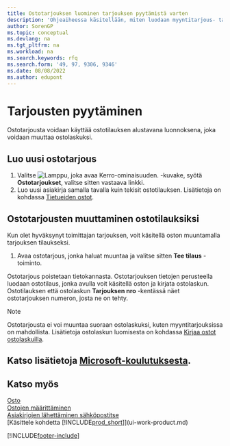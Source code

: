 ```yaml
---
title: Ostotarjouksen luominen tarjouksen pyytämistä varten
description: 'Ohjeaiheessa käsitellään, miten luodaan myyntitarjous- tai tarjouspyyntö kirjaamaan asiakkaalle tehty tarjous tuotteiden myynnistä tietyin ehdoin.'
author: SorenGP
ms.topic: conceptual
ms.devlang: na
ms.tgt_pltfrm: na
ms.workload: na
ms.search.keywords: rfq
ms.search.form: '49, 97, 9306, 9346'
ms.date: 08/08/2022
ms.author: edupont
---
```

# <a name="request-quotes" />Tarjousten pyytäminen

Ostotarjousta voidaan käyttää ostotilauksen alustavana luonnoksena, joka voidaan muuttaa ostolaskuksi.

## <a name="create-a-purchase-quote" />Luo uusi ostotarjous

1. Valitse ![Lamppu, joka avaa Kerro-ominaisuuden.](media/ui-search/search_small.png "Kerro, mitä haluat tehdä") -kuvake, syötä **Ostotarjoukset**, valitse sitten vastaava linkki.
2. Luo uusi asiakirja samalla tavalla kuin tekisit ostotilauksen. Lisätietoja on kohdassa [Tietueiden ostot](purchasing-how-record-purchases.md).

## <a name="convert-a-purchase-quote-to-a-purchase-order" />Ostotarjousten muuttaminen ostotilauksiksi

Kun olet hyväksynyt toimittajan tarjouksen, voit käsitellä oston muuntamalla tarjouksen tilaukseksi.

1. Avaa ostotarjous, jonka haluat muuntaa ja valitse sitten **Tee tilaus** -toiminto.

Ostotarjous poistetaan tietokannasta. Ostotarjouksen tietojen perusteella luodaan ostotilaus, jonka avulla voit käsitellä oston ja kirjata ostolaskun. Ostotilauksen että ostolaskun **Tarjouksen nro** -kentässä näet ostotarjouksen numeron, josta ne on tehty.

> [!NOTE]
> Ostotarjousta ei voi muuntaa suoraan ostolaskuksi, kuten myyntitarjouksissa on mahdollista. Lisätietoja ostolaskun luomisesta on kohdassa [Kirjaa ostot ostolaskuilla](purchasing-how-record-purchases.md).

## <a name="see-related-microsoft-training" />Katso lisätietoja [Microsoft-koulutuksesta](/training/modules/create-purchase-documents-dynamics-365-business-central/).

## <a name="see-also" />Katso myös

[Osto](purchasing-manage-purchasing.md)  
[Ostojen määrittäminen](purchasing-setup-purchasing.md)  
[Asiakirjojen lähettäminen sähköpostitse](ui-how-send-documents-email.md)  
[Käsittele kohdetta [!INCLUDE[prod_short](includes/prod_short.md)]](ui-work-product.md)  

[!INCLUDE[footer-include](includes/footer-banner.md)]
